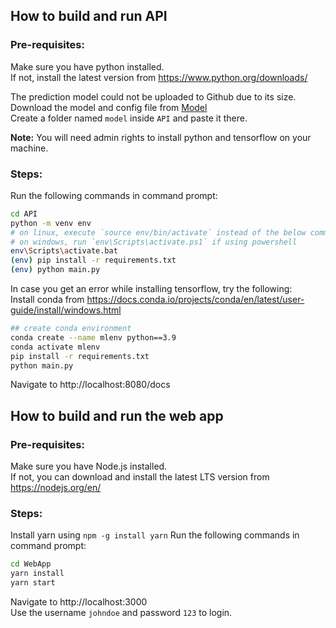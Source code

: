 ## How to build and run API

### Pre-requisites:
Make sure you have python installed.\
If not, install the latest version from https://www.python.org/downloads/

The prediction model could not be uploaded to Github due to its size.\
Download the model and config file from [Model](https://drive.google.com/drive/folders/1QbGVYD16K23wdO8gKATJ3nSnodMD8hW3?usp=share_link) \
Create a folder named `model` inside `API` and paste it there.

<b>Note:</b> You will need admin rights to install python and tensorflow on your machine.

### Steps:
Run the following commands in command prompt:

```sh
cd API
python -m venv env
# on linux, execute `source env/bin/activate` instead of the below command
# on windows, run `env\Scripts\activate.ps1` if using powershell
env\Scripts\activate.bat
(env) pip install -r requirements.txt
(env) python main.py
```

In case you get an error while installing tensorflow, try the following:\
Install conda from https://docs.conda.io/projects/conda/en/latest/user-guide/install/windows.html
```sh
## create conda environment
conda create --name mlenv python==3.9
conda activate mlenv
pip install -r requirements.txt
python main.py
```

Navigate to http://localhost:8080/docs

## How to build and run the web app

### Pre-requisites:
Make sure you have Node.js installed.\
If not, you can download and install the latest LTS version from https://nodejs.org/en/

### Steps:
Install yarn using `npm -g install yarn`
Run the following commands in command prompt:

```sh
cd WebApp
yarn install
yarn start
```

Navigate to http://localhost:3000 \
Use the username `johndoe` and password `123` to login.